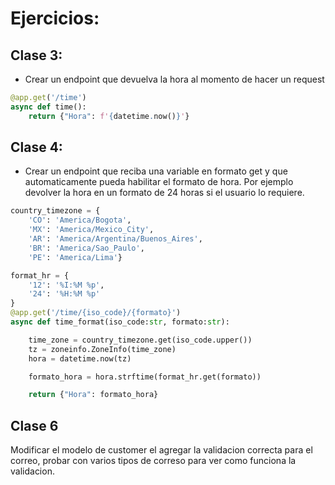 # Ejercicios:

## Clase 3: 
- Crear un endpoint que devuelva la hora al momento de hacer un request 
```python
@app.get('/time')
async def time():
    return {"Hora": f'{datetime.now()}'}
```

## Clase 4:
- Crear un endpoint que reciba una variable en formato get y que automaticamente pueda habilitar el formato de hora. Por ejemplo devolver la hora en un formato de 24 horas si el usuario lo requiere.

```python
country_timezone = {
    'CO': 'America/Bogota',
    'MX': 'America/Mexico_City',
    'AR': 'America/Argentina/Buenos_Aires',
    'BR': 'America/Sao_Paulo',
    'PE': 'America/Lima'}

format_hr = {
    '12': '%I:%M %p',
    '24': '%H:%M %p'
}
@app.get('/time/{iso_code}/{formato}')
async def time_format(iso_code:str, formato:str):

    time_zone = country_timezone.get(iso_code.upper()) 
    tz = zoneinfo.ZoneInfo(time_zone)
    hora = datetime.now(tz)

    formato_hora = hora.strftime(format_hr.get(formato))

    return {"Hora": formato_hora}
```

## Clase 6
Modificar el modelo de customer el agregar la validacion correcta para el correo, probar con varios tipos de correso para ver como funciona la validacion.

